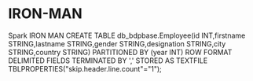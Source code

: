 # IRON-MAN
Spark IRON MAN
CREATE TABLE db_bdpbase.Employee(id INT,firstname STRING,lastname STRING,gender STRING,designation STRING,city STRING,country STRING) 
PARTITIONED BY (year INT) 
ROW FORMAT DELIMITED
FIELDS TERMINATED BY ','
STORED AS TEXTFILE
TBLPROPERTIES("skip.header.line.count"="1");
